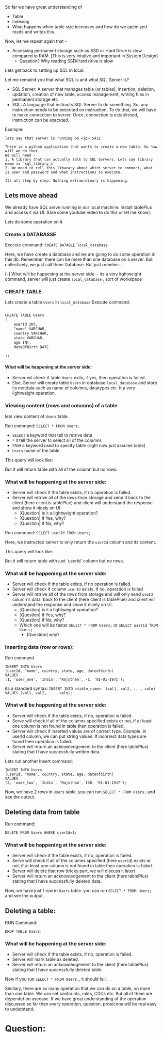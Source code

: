 So far we have great understanding of 
- Table
- Indexing
- What happens when table size increases and how do we optimized reads and writes this.

Now, let me repeat again that - 
- Accessing permanent storage such as SSD or Hard Drvie is slow compared to RAM. [This is very intutive and important in System Design]
  - Question? Why reading SSD/Hard drive is slow


Lets get back to setting up SQL in local.

Let me remaind you that what SQL is and what SQL Server is?

- SQL Server: A server that manages table (or tables), insertion, deletion, updation, creation of new table, access management, writing files in permanent storage etc
- SQL: A language that instructs SQL Server to do something. So, any instruction needs to be executed on instruction. To do that, we will have to make connection to server. Once, connection is established, instruction can be executed.

Example:
```makrdown
lets say that server is running on <ip>:5432

There is a python application that wants to create a new table. So how will we do that.
We will need - 
1. A library that can actually talk to SQL Servers. Lets say library name is `sql_library_x`
2. We need to tell this libarary about which server to connect, what is user and password and what instructions to execute.

Its all step by step. Nothing extraordinary is happening.
```


## Lets move ahead
We already have SQL serve running in our local machine.
Install tablePlus and access it via UI. (Use some youtube video to do this or let me know).

Lets do some operation on it.

### Create a DATABASSE
Execute command: `CREATE DATABLE local_database`

Here, we have create a database and we are going to do some operation in this db. Remember, there can be more than one database on a server. But collectively, we just call them Database. But just remeber....

[-] What will be happening at the server side:
    - its a very lightweight command, server will just create `local_database` , sort of workspace

### CREATE TABLE

Lets create a table `Users` in `local_database`
Execute command:

```markdown

CREATE TABLE Users 
(
	userId INT,
	"name" VARCHAR,
	country VARCHAR,
	state VARCHAR,
	age INT,
	dateOfBirth DATE
	
);
```

#### What will be happening at the server side:

- Server wil check if table `Users` exits, if yes, then operation is failed.
- Else, Server will create table `Users` in database `local_database` and store its metdata such as name of columns, datatypes etc. It a very lightweight operation.

### Viewing content (rows and columns) of a table

lets view content of `Users` table.

Run command:
`SELECT * FROM Users;`

- `SELECT` a keyword that tell to retrive data
-  `*` it tell the server to select all of the columns
-  `FROM` a keyword used to specify table (right now just assume table)
-  `Users` name of the table.
  
This query will look like:

<Unable to attach screenshot here>
But it will return table with all of the column but no rows.

### What will be happening at the server side:
- Server will check if the table exists, if no operation is failed.
- Server will retrive all of the rows from storage and send it back to the client (here client is tablePlue) and client will understand the response and show it nicely on UI.
  - [Question] is it a lightweight operation?
  - [Question] if Yes, why?
  - [Question] if No, why?


Run command:
`SELECT userId FROM Users;`

Here, we instructed server to only return the `userId` column and its content.

This query will look like:

<Unable to attach screenshot here>
But it will return table with just `userId` column but no rows.

### What will be happening at the server side:
- Server will check if the table exists, if no operation is failed.
- Server will check if column `userId` exists. if no, operation is failed
- Server will retrive all of the rows from storage and will only send `useId` column's data, back to the client (here client is tablePlue) and client will understand the response and show it nicely on UI.
  - [Question] is it a lightweight operation?
  - [Question] if Yes, why?
  - [Question] if No, why?
  - Which one will be faster `SELECT * FROM Users;` or `SELECT userId fROM Users;`
    - [Question] why?


### Inserting data (row or rows):

Run command
```
INSERT INTO Users 
(userId, "name", country, state, age, dateofbirth) 
VALUES
(1, 'user_one', 'India', 'Rajsthan', -1, '01-01-1971');
```

its a standard syntax: `INSERT INTO <table_name>  (col1, col2, ..., coln) VALUES (val1, val2, ..., valn);`

### What will be happening at the server side:
- Server will check if the table exists, if no, operation is failed.
- Serve will check if all of the columns specified exists or not, if at least one column is not found in table then operation is failed.
- Server will check if inserted values are of correct type. Example: in userId column, we can put string values. If incorrect data types are found then operation is failed.
- Server will return an acknowledgement to the client (here tablePlus) stating that I have successfully written data.

Lets run another Insert command:

```
INSERT INTO Users 
(userId, "name", country, state, age, dateofbirth) 
VALUES
(2, 'user_two', 'India', 'Rajsthan', 100, '01-01-1947');
```

Now, we have 2 rows in `Users` table. you can run `SELECT * FROM Users;` and see the output.


## Deleting data from table

Run command:

`DELETE FROM Users WHERE userId=1;`

### What will be happening at the server side:
- Server will check if the table exists, if no, operation is failed.
- Serve will check if all of the columns specified (here `userId`) exists or not, if at least one column is not found in table then operation is failed.
- Server will delete that row (tricky part, we will discuss it later)
- Server will return an acknowledgement to the client (here tablePlus) stating that I have successfully deleted data.

Now, we have just 1 row in `Users` table. you can run `SELECT * FROM Users;` and see the output.

## Deleting a table:

RUN Command:

`DROP TABLE Users;`

### What will be happening at the server side:
- Server will check if the table exists, if no, operation is failed.
- Server will mark table as deleted.
- Server will return an acknowledgement to the client (here tablePlus) stating that I have successfully deleted table.

Now if you run `SELECT * FROM Users;`, it should fail.



Similary, there are so many operation that we can do on a table, on more than one table. We can set contraints, rules, CDCs etc. But all of them are dependet on usecase. If we have great understanding of the operation discussed so far then every operation, question, pros/cons will be real easy to understand.

# Question:
<write here>



